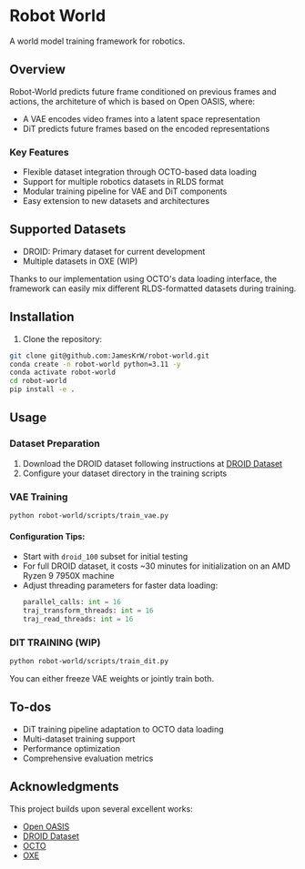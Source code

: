 # Robot World

A world model training framework for robotics.

## Overview

Robot-World predicts future frame conditioned on previous frames and actions, the architeture of which is based on Open OASIS, where:

- A VAE encodes video frames into a latent space representation
- DiT predicts future frames based on the encoded representations

### Key Features

- Flexible dataset integration through OCTO-based data loading
- Support for multiple robotics datasets in RLDS format
- Modular training pipeline for VAE and DiT components
- Easy extension to new datasets and architectures

## Supported Datasets

- DROID: Primary dataset for current development
- Multiple datasets in OXE (WIP)

Thanks to our implementation using OCTO's data loading interface, the framework can easily mix different RLDS-formatted datasets during training.

## Installation

1. Clone the repository:
```bash
git clone git@github.com:JamesKrW/robot-world.git
conda create -n robot-world python=3.11 -y
conda activate robot-world
cd robot-world 
pip install -e .
```

## Usage

### Dataset Preparation

1. Download the DROID dataset following instructions at [DROID Dataset](https://droid-dataset.github.io/)
2. Configure your dataset directory in the training scripts

### VAE Training

```bash
python robot-world/scripts/train_vae.py
```

#### Configuration Tips:
- Start with `droid_100` subset for initial testing
- For full DROID dataset, it costs ~30 minutes for initialization on an AMD Ryzen 9 7950X machine
- Adjust threading parameters for faster data loading:
  ```python
  parallel_calls: int = 16
  traj_transform_threads: int = 16
  traj_read_threads: int = 16
  ```

### DIT TRAINING (WIP)

```bash
python robot-world/scripts/train_dit.py
```
You can either freeze VAE weights or jointly train both.

## To-dos
- DiT training pipeline adaptation to OCTO data loading
- Multi-dataset training support
- Performance optimization
- Comprehensive evaluation metrics

## Acknowledgments

This project builds upon several excellent works:
- [Open OASIS](https://github.com/etched-ai/open-oasis)
- [DROID Dataset](https://droid-dataset.github.io/)
- [OCTO](https://octo-models.github.io/)
- [OXE](https://robotics-transformer-x.github.io/)

